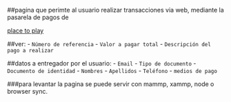 ##pagina que perimte al usuario realizar transacciones via web, mediante la pasarela de pagos de 

[place to play](https://www.placetopay.com/)

##ver:
 	- `Número de referencia`
	- `Valor a pagar total`
	- `Descripción del pago a realizar`

##datos a entregador por el usuario:
	- `Email`
	- `Tipo de documento`
	- `Documento de identidad`
	- `Nombres`
	- `Apellidos`
	- `Teléfono`
	- `medios de pago`

###para levantar la pagina se puede servir con mammp, xammp, node o browser sync.
